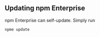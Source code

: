<!--
order: 7
-->

## Updating npm Enterprise

npm Enterprise can self-update. Simply run

```bash
npme update
```
